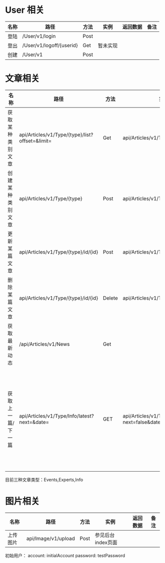 # User 相关

名称 | 路径 | 方法 | 实例 | 返回数据 | 备注
-- | -- | -- | -- | -- | --|
登陆 | /User/v1/login | Post |
登出 | /User/v1/logoff/{userid} | Get | 暂未实现
创建 | /User/v1 | Post |

# 文章相关

名称 | 路径 | 方法 | 实例 | 返回数据 | 备注 
-- | -- | -- | -- | -- | -- |
获取某种类别文章 | api/Articles/v1/Type/{type}/list?offset=&limit= | Get | api/Articles/v1/Type/Info/list | max limit=50 默认limit=10
创建某种类别文章 | api/Articles/v1/Type/{type} | Post | api/Articles/v1/Type/Info |
更新某篇文章 | api/Articles/v1/Type/{type}/id/{id} | Post | api/Articles/v1/Type/Info/id/10
删除某篇文章 | api/Articles/v1/Type/{type}/id/{id} | Delete | api/Articles/v1/Type/Info/id/10
获取最新动态 | /api/Articles/v1/News | Get  | 
获取上一篇/下一篇 | api/Articles/v1/Type/Info/latest?next=&date= |GET|api/Articles/v1/Type/Info/latest?next=false&date=1490671739815 | 若无数据，则返回204，有数据则数据实体+200 next为true或者false，date为时间戳

目前三种文章类型：Events,Experts,Info

# 图片相关
名称 | 路径 | 方法 | 实例 | 返回数据 | 备注
-- | -- | -- | -- | -- | -- |
上传图片 | api/Image/v1/upload | Post | 参见后台index页面


初始用户：
account: initialAccount
password: testPassword
